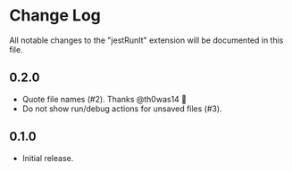 # Change Log

All notable changes to the "jestRunIt" extension will be documented in this file.

## 0.2.0
- Quote file names (#2). Thanks @th0was14 🎉
- Do not show run/debug actions for unsaved files (#3).

## 0.1.0
- Initial release.